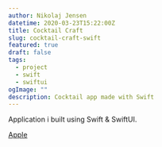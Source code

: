 ```yaml
---
author: Nikolaj Jensen
datetime: 2020-03-23T15:22:00Z
title: Cocktail Craft
slug: cocktail-craft-swift
featured: true
draft: false
tags:
  - project
  - swift
  - swiftui
ogImage: ""
description: Cocktail app made with Swift
---
```


Application i built using Swift & SwiftUI.

[Apple](https://apps.apple.com/us/app/imbibe/id1664128517)
